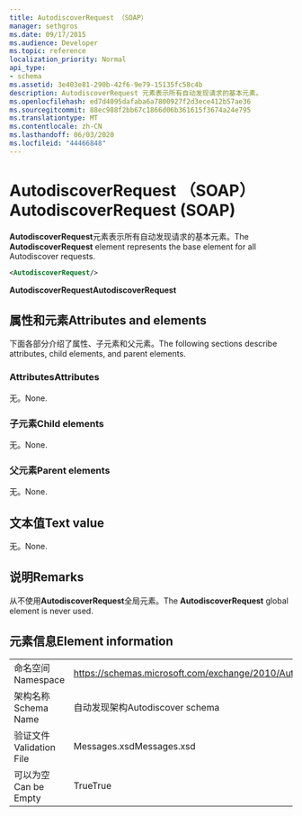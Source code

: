 ```yaml
---
title: AutodiscoverRequest （SOAP）
manager: sethgros
ms.date: 09/17/2015
ms.audience: Developer
ms.topic: reference
localization_priority: Normal
api_type:
- schema
ms.assetid: 3e403e81-290b-42f6-9e79-15135fc58c4b
description: AutodiscoverRequest 元素表示所有自动发现请求的基本元素。
ms.openlocfilehash: ed7d4095dafaba6a7800927f2d3ece412b57ae36
ms.sourcegitcommit: 88ec988f2bb67c1866d06b361615f3674a24e795
ms.translationtype: MT
ms.contentlocale: zh-CN
ms.lasthandoff: 06/03/2020
ms.locfileid: "44466848"
---
```

# <a name="autodiscoverrequest-soap"></a><span data-ttu-id="92b67-103">AutodiscoverRequest （SOAP）</span><span class="sxs-lookup"><span data-stu-id="92b67-103">AutodiscoverRequest (SOAP)</span></span>

<span data-ttu-id="92b67-104">**AutodiscoverRequest**元素表示所有自动发现请求的基本元素。</span><span class="sxs-lookup"><span data-stu-id="92b67-104">The **AutodiscoverRequest** element represents the base element for all Autodiscover requests.</span></span> 
  
```XML
<AutodiscoverRequest/>
```

 <span data-ttu-id="92b67-105">**AutodiscoverRequest**</span><span class="sxs-lookup"><span data-stu-id="92b67-105">**AutodiscoverRequest**</span></span>
## <a name="attributes-and-elements"></a><span data-ttu-id="92b67-106">属性和元素</span><span class="sxs-lookup"><span data-stu-id="92b67-106">Attributes and elements</span></span>

<span data-ttu-id="92b67-107">下面各部分介绍了属性、子元素和父元素。</span><span class="sxs-lookup"><span data-stu-id="92b67-107">The following sections describe attributes, child elements, and parent elements.</span></span>
  
### <a name="attributes"></a><span data-ttu-id="92b67-108">Attributes</span><span class="sxs-lookup"><span data-stu-id="92b67-108">Attributes</span></span>

<span data-ttu-id="92b67-109">无。</span><span class="sxs-lookup"><span data-stu-id="92b67-109">None.</span></span>
  
### <a name="child-elements"></a><span data-ttu-id="92b67-110">子元素</span><span class="sxs-lookup"><span data-stu-id="92b67-110">Child elements</span></span>

<span data-ttu-id="92b67-111">无。</span><span class="sxs-lookup"><span data-stu-id="92b67-111">None.</span></span>
  
### <a name="parent-elements"></a><span data-ttu-id="92b67-112">父元素</span><span class="sxs-lookup"><span data-stu-id="92b67-112">Parent elements</span></span>

<span data-ttu-id="92b67-113">无。</span><span class="sxs-lookup"><span data-stu-id="92b67-113">None.</span></span>
  
## <a name="text-value"></a><span data-ttu-id="92b67-114">文本值</span><span class="sxs-lookup"><span data-stu-id="92b67-114">Text value</span></span>

<span data-ttu-id="92b67-115">无。</span><span class="sxs-lookup"><span data-stu-id="92b67-115">None.</span></span>
  
## <a name="remarks"></a><span data-ttu-id="92b67-116">说明</span><span class="sxs-lookup"><span data-stu-id="92b67-116">Remarks</span></span>

<span data-ttu-id="92b67-117">从不使用**AutodiscoverRequest**全局元素。</span><span class="sxs-lookup"><span data-stu-id="92b67-117">The **AutodiscoverRequest** global element is never used.</span></span> 
  
## <a name="element-information"></a><span data-ttu-id="92b67-118">元素信息</span><span class="sxs-lookup"><span data-stu-id="92b67-118">Element information</span></span>

|||
|:-----|:-----|
|<span data-ttu-id="92b67-119">命名空间</span><span class="sxs-lookup"><span data-stu-id="92b67-119">Namespace</span></span>  <br/> |https://schemas.microsoft.com/exchange/2010/Autodiscover  <br/> |
|<span data-ttu-id="92b67-120">架构名称</span><span class="sxs-lookup"><span data-stu-id="92b67-120">Schema Name</span></span>  <br/> |<span data-ttu-id="92b67-121">自动发现架构</span><span class="sxs-lookup"><span data-stu-id="92b67-121">Autodiscover schema</span></span>  <br/> |
|<span data-ttu-id="92b67-122">验证文件</span><span class="sxs-lookup"><span data-stu-id="92b67-122">Validation File</span></span>  <br/> |<span data-ttu-id="92b67-123">Messages.xsd</span><span class="sxs-lookup"><span data-stu-id="92b67-123">Messages.xsd</span></span>  <br/> |
|<span data-ttu-id="92b67-124">可以为空</span><span class="sxs-lookup"><span data-stu-id="92b67-124">Can be Empty</span></span>  <br/> |<span data-ttu-id="92b67-125">True</span><span class="sxs-lookup"><span data-stu-id="92b67-125">True</span></span>  <br/> |
   

